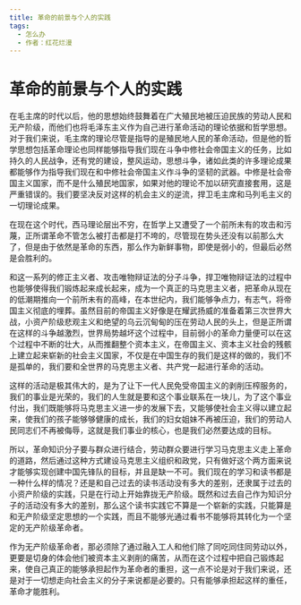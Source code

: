 ```yaml
---
title: 革命的前景与个人的实践
tags:
  - 怎么办
  - 作者：红花烂漫
---
```


# 革命的前景与个人的实践

在毛主席的时代以后，他的思想始终鼓舞着在广大殖民地被压迫民族的劳动人民和无产阶级，而他们也将毛泽东主义作为自己进行革命活动的理论依据和哲学思想。对于我们来说，毛主席的理论尽管是指导的是殖民地人民的革命活动，但是他的哲学思想包括革命理论也同样能够指导我们现在斗争中修社会帝国主义的任务，比如持久的人民战争，还有党的建设，整风运动，思想斗争，诸如此类的许多理论成果都能够作为指导我们现在和中修社会帝国主义作斗争的坚韧的武器。中修是社会帝国主义国家，而不是什么殖民地国家，如果对他的理论不加以研究直接套用，这是严重错误的。我们要坚决反对这样的机会主义的逆流，捍卫毛主席和马列毛主义的一切理论成果。

在现在这个时代，西马理论层出不穷，在哲学上又遭受了一个前所未有的攻击和污蔑，正所谓革命不管怎么被打击都是打不垮的，尽管现在势头还没有以前那么大了，但是由于依然是革命的东西，那么作为新鲜事物，即使是弱小的，但最后必然是会胜利的。

和这一系列的修正主义者、攻击唯物辩证法的分子斗争，捍卫唯物辩证法的过程中也能够使得我们锻炼起来成长起来，成为一个真正的马克思主义者，把革命从现在的低潮期推向一个前所未有的高峰，在本世纪内，我们能够争点力，有志气，将帝国主义彻底的埋葬。虽然目前的帝国主义好像是在耀武扬威的准备着第三次世界大战，小资产阶级悲观主义和绝望的乌云沉甸甸的压在劳动人民的头上，但是正所谓在这样的斗争越激烈，世界局势越坏这个过程中，目前弱小的革命力量便可以在这个过程中不断的壮大，从而推翻整个资本主义，在帝国主义、资本主义社会的残骸上建立起来崭新的社会主义国家，不仅是在中国生存的我们是这样的做的，我们不是孤单的，我们要和全世界的马克思主义者、共产党一起进行革命的活动。

这样的活动是极其伟大的，是为了让下一代人民免受帝国主义的剥削压榨服务的，我们的事业是光荣的，我们的人生就是要和这个事业联系在一块儿，为了这个事业付出，我们既能够将马克思主义进一步的发展下去，又能够使社会主义得以建立起来，使我们的孩子能够够健康的成长，我们的妇女姐妹不再被压迫，我们的劳动人民同志们不再被侮辱，这就是我们事业的核心，也是我们必然要达成的目标。

所以，革命知识分子要与群众进行结合，劳动群众要进行学习马克思主义走上革命的道路，然后通过这种方式建设马克思主义组织和政党，只有做好这个两方面来说才能够实现创建中国先锋队的目标，并且是缺一不可。我们现在的学习和读书都是一种什么样的情况？还是和自己过去的读书活动没有多大的差别，还隶属于过去的小资产阶级的实践，只是在行动上开始靠拢无产阶级。既然和过去自己作为知识分子的活动没有多大的差别，那么这个读书实践它不算是一个崭新的实践，只能算是和无产阶级坚定思想的一个实践，而且不能够光通过看书不能够将其转化为一个坚定的无产阶级革命者。

作为无产阶级革命者，那必须除了通过融入工人和他们除了同吃同住同劳动以外，更要是切身的体会他们被资本主义剥削的痛苦，从而在这个过程中把自己锻炼起来，使自己真正的能够承担起作为革命者的重担，这一点不论是对于我们来说，还是对于一切想走向社会主义的分子来说都是必要的。只有能够承担起这样的重任，革命才能胜利。


